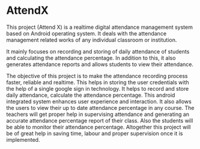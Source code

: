 # AttendX
This project (Attend X) is a realtime digital attendance management system based on Android operating system. 
It deals with the attendance management related works of any individual classroom or institution. 

It mainly focuses on recording and storing of daily attendance of students and calculating the attendance percentage. In addition to this, it also generates attendance reports and allows students to view their attendance.

The objective of this project is to make the attendance recording process faster, reliable and realtime.
This helps in storing the user credentials with the help of a single google sign in technology. It helps to record and store daily attendance, calculate the attendance percentage. This android integrated system enhances user experience and interaction. It also allows the users to view their up to date attendance percentage in any course. The teachers will get proper help in supervising attendance and generating an accurate attendance percentage report of their class. Also the students will be able to monitor their attendance percentage. Altogether this project will be of great help in saving time, labour and proper supervision once it is implemented.
